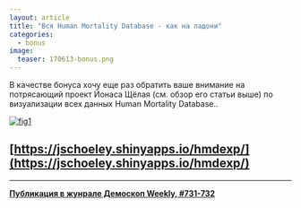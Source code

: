 ```yaml
---
layout: article
title: "Вся Human Mortality Database - как на ладони"
categories: 
  - bonus
image:
  teaser: 170613-bonus.png
---
```


В качестве бонуса хочу еще раз обратить ваше внимание на потрясающий проект Йонаса Щёлая (см. обзор его статьи выше) по визуализации всех данных Human Mortality Database..

[![fig1][f1]][f1]  

## [https://jschoeley.shinyapps.io/hmdexp/](https://jschoeley.shinyapps.io/hmdexp/)

[f1]: /dem-digest/images/2017/731-fig-bonus.png



***
**[Публикация в жунрале Демоскоп Weekly, #731-732](http://demoscope.ru/weekly/2017/0731/digest03.php)**  
